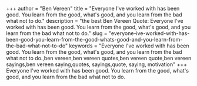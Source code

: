 +++
author = "Ben Vereen"
title = "Everyone I've worked with has been good. You learn from the good, what's good, and you learn from the bad what not to do."
description = "the best Ben Vereen Quote: Everyone I've worked with has been good. You learn from the good, what's good, and you learn from the bad what not to do."
slug = "everyone-ive-worked-with-has-been-good-you-learn-from-the-good-whats-good-and-you-learn-from-the-bad-what-not-to-do"
keywords = "Everyone I've worked with has been good. You learn from the good, what's good, and you learn from the bad what not to do.,ben vereen,ben vereen quotes,ben vereen quote,ben vereen sayings,ben vereen saying,quotes, sayings,quote, saying, motivation"
+++
Everyone I've worked with has been good. You learn from the good, what's good, and you learn from the bad what not to do.
